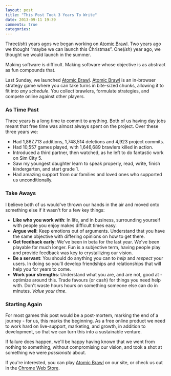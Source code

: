 ```yaml
---
layout: post
title: "This Post Took 3 Years To Write"
date: 2013-09-11 19:39
comments: true
categories: 
---
```


Three(<em>ish</em>) years agos we began working on <a href="http://atomicbrawl.com">Atomic Brawl</a>. Two years ago we thought “maybe we can launch this Christmas”. One(<em>ish</em>) year ago, we thought we would launch in the summer. 

Making software is difficult. Making software whose objective is as abstract as fun compounds that.

Last Sunday, we launched <a href="http://atomicbrawl.com">Atomic Brawl</a>. <a href="http://atomicbrawl.com">Atomic Brawl</a> is an in-browser strategy game where you can take turns in bite-sized chunks, allowing it to fit into <em>any schedule</em>.  You collect brawlers, formulate strategies, and compete online against other players. 

<!-- more -->

### As Time Past

Three years is a long time to commit to anything. Both of us having day jobs meant that free time was almost always spent on the project. Over these three years we:

* Had 1,867,713 additions, 1,748,514 deletions and 4,923 project commits.
* Had 10,557 games played, with 1,646,689 brawlers killed in action.
* Introduced a third partner, then watched, as he left to do fantastic work on Sim City 5.
* Saw my youngest daughter learn to speak properly, read, write, finish kindergarten, and start grade 1.
* Had amazing support from our families and loved ones who supported us unconditionally.

### Take Aways

I believe both of us would've thrown our hands in the air and moved onto something else if it wasn't for a few key things:

* <strong>Like who you work with</strong>: In life, and in business, surrounding yourself with people you enjoy makes difficult times easy.
* <strong>Argue well</strong>: Keep emotions out of arguments. Understand that you have the same objective with differing opinions on how to get there.
* <strong>Get feedback early</strong>: We've been in beta for the last year. We've been playable for much longer. Fun is a subjective term, having people play and provide feedback was key to crystallizing our vision.
* <strong>Be a servant</strong>: You should do anything you can to <em>help</em> and <em>respect</em> your users. In doing so you'll develop friendships and relationships that will help you for years to come.
* <strong>Work your strengths</strong>: Understand what you are, and are not, good at - optimize around this. Trade favours (or cash) for things you need help with. Don't waste hours hours on something someone else can do in minutes. <em>Value your time</em>.

### Starting Again

For most games this post would be a post-mortem, marking the end of a journey - for us, this marks the beginning. As a free online product we need to work hard on live-support, marketing, and growth, in addition to development, so that we can turn this into a sustainable venture.  

If failure does happen, we'll be happy having known that we went from nothing to something, without compromising our vision, and took a shot at something we were <em>passionate</em> about.

If you're interested, you can play <a href="http://atomicbrawl.com">Atomic Brawl</a> on our site, or check us out in the <a href="http://brawl.in/ab-chromestore">Chrome Web Store</a>. 
